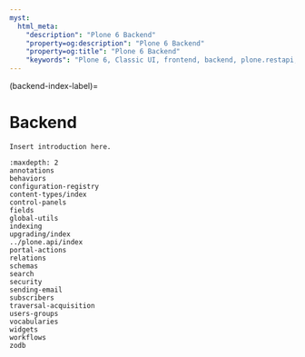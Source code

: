 ```yaml
---
myst:
  html_meta:
    "description": "Plone 6 Backend"
    "property=og:description": "Plone 6 Backend"
    "property=og:title": "Plone 6 Backend"
    "keywords": "Plone 6, Classic UI, frontend, backend, plone.restapi, plone.api"
---
```


(backend-index-label)=

# Backend

```{todo}
Insert introduction here.
```

```{toctree}
:maxdepth: 2
annotations
behaviors
configuration-registry
content-types/index
control-panels
fields
global-utils
indexing
upgrading/index
../plone.api/index
portal-actions
relations
schemas
search
security
sending-email
subscribers
traversal-acquisition
users-groups
vocabularies
widgets
workflows
zodb
```
